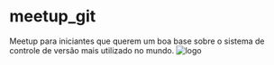 # meetup_git
Meetup para iniciantes que querem um boa base sobre o sistema de controle de versão mais utilizado no mundo.
![logo](https://user-images.githubusercontent.com/41172997/151893939-3347f2e6-60af-46cd-8f30-d3a0c50a8ee5.png)

